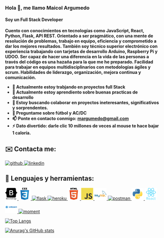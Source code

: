 ### Hola 👋, me llamo Maicol Argumedo

<h4>Soy un Full Stack Developer<h4/>

Cuento con conocimientos en tecnologías como JavaScript, React, Python, Flask, API REST. Orientado a ser pragmático, con una mente de resolución de problemas, trabajo en equipo, eficiencia y comprometido a dar los mejores resultados. También soy técnico superior electrónico con experiencia trabajando con tarjetas de desarrollo Arduino, Raspberry Pi y UDOO. Ser capaz de hacer una diferencia en la vida de las personas a través del código es una hazaña para la que me he preparado. Facilidad para trabajar en equipos multidisciplinarios con metodologías ágiles y scrum. Habilidades de liderazgo, organización, mejora continua y comunicación.
  
- 🔭 Actualmente estoy trabjando en proyectos full Stack
- 🌱 Actualmente estoy aprendiento sobre buenas practicas de desarrollo
- 👯 Estoy buscando colaborar en proyectos ineteresantes, significativos y sorprendentes. 
- 💬 Preguntame sobre fútbol y AC/DC
- 📫 Ponte en contacto conmigo: margumedo@gmail.com
- ⚡ Dato divertido: darle clic 10 millones de veces al mouse te hace bajar 1 caloría.
  
<h2>✉️ Contacta me:</h2>
<p dir="auto">
  <a href="https://github.com/Margumedo">
    <img src="https://i.ibb.co/3sVvsbq/image.png" alt="github" height="40" style="max-width: 100%;">
  </a>  
  <a href="https://www.linkedin.com/in/maicol-argumedo-857407140/" rel="nofollow">
    <img src="https://i.ibb.co/vP9knkz/image-1.png" alt="linkedin" height="40" style="max-width: 100%;">
  </a>
</p>
<h2>🧰 Lenguajes y herramientas:</h2>
  <p align="left" dir="auto"> <a href="https://getbootstrap.com" rel="nofollow"> <img src="https://raw.githubusercontent.com/devicons/devicon/master/icons/bootstrap/bootstrap-plain-wordmark.svg" alt="bootstrap" width="40" height="40" style="max-width: 100%;"> </a> <a href="https://www.w3schools.com/css/" rel="nofollow"> <img src="https://raw.githubusercontent.com/devicons/devicon/master/icons/css3/css3-original-wordmark.svg" alt="css3" width="40" height="40" style="max-width: 100%;"> </a> <a href="https://flask.palletsprojects.com/" rel="nofollow"> <img src="https://i.ibb.co/qRN9Rrm/image-1.png" alt="flask" width="40" height="40" data-canonical-src="https://www.vectorlogo.zone/logos/pocoo_flask/pocoo_flask-icon.svg" style="max-width: 100%;"> </a> <a href="https://heroku.com" rel="nofollow"> <img src="https://camo.githubusercontent.com/df12cb598044a3f38efc1f45e3580558c324cf8789b79487125044eeebcc4dee/68747470733a2f2f7777772e766563746f726c6f676f2e7a6f6e652f6c6f676f732f6865726f6b752f6865726f6b752d69636f6e2e737667" alt="heroku" width="40" height="40" data-canonical-src="https://www.vectorlogo.zone/logos/heroku/heroku-icon.svg" style="max-width: 100%;"> </a> <a href="https://www.w3.org/html/" rel="nofollow"> <img src="https://raw.githubusercontent.com/devicons/devicon/master/icons/html5/html5-original-wordmark.svg" alt="html5" width="40" height="40" style="max-width: 100%;"> </a> <a href="https://developer.mozilla.org/en-US/docs/Web/JavaScript" rel="nofollow"> <img src="https://raw.githubusercontent.com/devicons/devicon/master/icons/javascript/javascript-original.svg" alt="javascript" width="40" height="40" style="max-width: 100%;"> </a> <a href="https://www.mysql.com/" rel="nofollow"> <img src="https://raw.githubusercontent.com/devicons/devicon/master/icons/mysql/mysql-original-wordmark.svg" alt="mysql" width="40" height="40" style="max-width: 100%;"> </a> <a href="https://postman.com" rel="nofollow"> <img src="https://camo.githubusercontent.com/93b32389bf746009ca2370de7fe06c3b5146f4c99d99df65994f9ced0ba41685/68747470733a2f2f7777772e766563746f726c6f676f2e7a6f6e652f6c6f676f732f676574706f73746d616e2f676574706f73746d616e2d69636f6e2e737667" alt="postman" width="40" height="40" data-canonical-src="https://www.vectorlogo.zone/logos/getpostman/getpostman-icon.svg" style="max-width: 100%;"> </a> <a href="https://www.python.org" rel="nofollow"> <img src="https://raw.githubusercontent.com/devicons/devicon/master/icons/python/python-original.svg" alt="python" width="40" height="40" style="max-width: 100%;"> </a> <a href="https://reactjs.org/" rel="nofollow"> <img src="https://raw.githubusercontent.com/devicons/devicon/master/icons/react/react-original-wordmark.svg" alt="react" width="40" height="40" style="max-width: 100%;"> </a> <a href="https://webpack.js.org" rel="nofollow"> <img src="https://raw.githubusercontent.com/devicons/devicon/d00d0969292a6569d45b06d3f350f463a0107b0d/icons/webpack/webpack-original-wordmark.svg" alt="webpack" width="40" height="40" style="max-width: 100%;"> </a> <a href="https://momentjs.com/" rel="nofollow"> <img src="https://user-images.githubusercontent.com/81428361/137525372-9e24f5bd-d567-4e4d-830d-8d264dd7abcb.png" alt="moment" width="40" height="40" style="max-width: 100%;"></a> </p>
  

  
[![Top Langs](https://github-readme-stats.vercel.app/api/top-langs/?username=margumedo)](https://github.com/margumedo/github-readme-stats)

[![Anurag's GitHub stats](https://github-readme-stats.vercel.app/api?username=margumedo)](https://github.com/margumedo/github-readme-stats)

  
  
<!--
**Margumedo/margumedo** is a ✨ _special_ ✨ repository because its `README.md` (this file) appears on your GitHub profile.
-->
